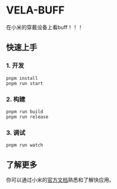 # VELA-BUFF
在小米的穿戴设备上看buff！！！
## 快速上手

### 1. 开发

```
pnpm install
pnpm run start
```

### 2. 构建

```
pnpm run build
pnpm run release
```

### 3. 调试

```
pnpm run watch
```
## 了解更多

你可以通过小米的[官方文档](https://iot.mi.com/vela/quickapp)熟悉和了解快应用。
